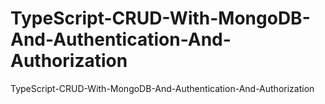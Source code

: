 # TypeScript-CRUD-With-MongoDB-And-Authentication-And-Authorization
TypeScript-CRUD-With-MongoDB-And-Authentication-And-Authorization
